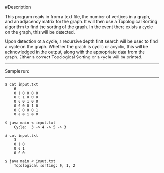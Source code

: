 #Description

This program reads in from a text file, the number of vertices in a graph, and an adjacency matrix for the graph. It will then use a Topological Sorting algorithm to find the sorting of the graph. In the event there exists a cycle on the graph, this will be detected. 

Upon detection of a cycle, a recursive depth first search will be used to find a cycle on the graph. Whether the graph is cyclic or acyclic, this will be acknowledged in the output, along with the appropriate data from the graph. Either a correct Topological Sorting or a cycle will be printed.

*****************************************************************************************************************************************
 Sample run:
*****************************************************************************************************************************************

	$ cat input.txt 
		6
		0 1 0 0 0 0
		0 0 1 0 0 0
		0 0 0 1 0 0
		0 0 0 0 1 0
		0 0 0 0 0 1
		0 0 0 1 0 0
		
	$ java main < input.txt
		Cycle:  3 -> 4 -> 5 -> 3
		
	$ cat input.txt
		3
		0 1 0
		0 0 1
		0 0 0
		
	$ java main < input.txt
		Topological sorting: 0, 1, 2
